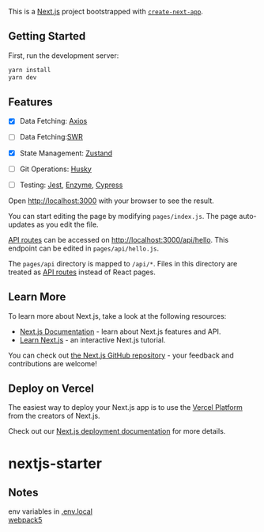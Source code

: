 This is a [Next.js](https://nextjs.org/) project bootstrapped with [`create-next-app`](https://github.com/vercel/next.js/tree/canary/packages/create-next-app).

## Getting Started

First, run the development server:

```bash
yarn install
yarn dev
```

## Features
- [x] Data Fetching: [Axios](https://www.npmjs.com/package/axios) 
- [ ] Data Fetching:[SWR](https://swr.vercel.app/)
- [x] State Management: [Zustand](https://github.com/pmndrs/zustand)
- [ ] Git Operations: [Husky](https://www.npmjs.com/package/husky)
- [ ] Testing: [Jest](https://jestjs.io/), [Enzyme](https://enzymejs.github.io/enzyme/), [Cypress](https://www.cypress.io/)


Open [http://localhost:3000](http://localhost:3000) with your browser to see the result.

You can start editing the page by modifying `pages/index.js`. The page auto-updates as you edit the file.

[API routes](https://nextjs.org/docs/api-routes/introduction) can be accessed on [http://localhost:3000/api/hello](http://localhost:3000/api/hello). This endpoint can be edited in `pages/api/hello.js`.

The `pages/api` directory is mapped to `/api/*`. Files in this directory are treated as [API routes](https://nextjs.org/docs/api-routes/introduction) instead of React pages.

## Learn More

To learn more about Next.js, take a look at the following resources:

- [Next.js Documentation](https://nextjs.org/docs) - learn about Next.js features and API.
- [Learn Next.js](https://nextjs.org/learn) - an interactive Next.js tutorial.

You can check out [the Next.js GitHub repository](https://github.com/vercel/next.js/) - your feedback and contributions are welcome!

## Deploy on Vercel

The easiest way to deploy your Next.js app is to use the [Vercel Platform](https://vercel.com/new?utm_medium=default-template&filter=next.js&utm_source=create-next-app&utm_campaign=create-next-app-readme) from the creators of Next.js.

Check out our [Next.js deployment documentation](https://nextjs.org/docs/deployment) for more details.
# nextjs-starter


## Notes
env variables in [.env.local](https://nextjs.org/docs/basic-features/environment-variables#loading-environment-variables)  
[webpack5](https://nextjs.org/docs/messages/webpack5) 
